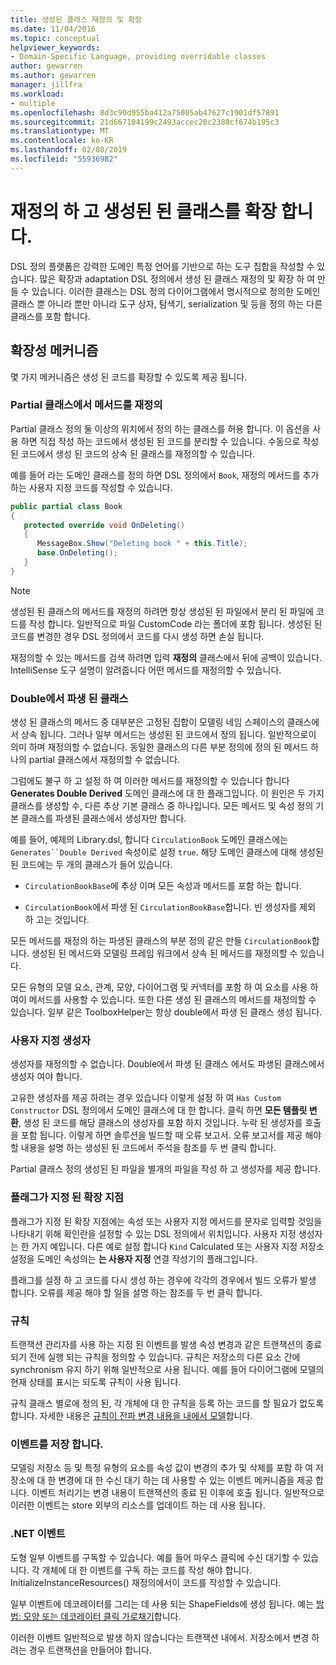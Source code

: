 ```yaml
---
title: 생성된 클래스 재정의 및 확장
ms.date: 11/04/2016
ms.topic: conceptual
helpviewer_keywords:
- Domain-Specific Language, providing overridable classes
author: gewarren
ms.author: gewarren
manager: jillfra
ms.workload:
- multiple
ms.openlocfilehash: 8d3c90d955ba412a75005ab47627c1901df57891
ms.sourcegitcommit: 21d667104199c2493accec20c2388cf674b195c3
ms.translationtype: MT
ms.contentlocale: ko-KR
ms.lasthandoff: 02/08/2019
ms.locfileid: "55936982"
---
```

# <a name="override-and-extend-the-generated-classes"></a>재정의 하 고 생성된 된 클래스를 확장 합니다.

DSL 정의 플랫폼은 강력한 도메인 특정 언어를 기반으로 하는 도구 집합을 작성할 수 있습니다. 많은 확장과 adaptation DSL 정의에서 생성 된 클래스 재정의 및 확장 하 여 만들 수 있습니다. 이러한 클래스는 DSL 정의 다이어그램에서 명시적으로 정의한 도메인 클래스 뿐 아니라 뿐만 아니라 도구 상자, 탐색기, serialization 및 등을 정의 하는 다른 클래스를 포함 합니다.

## <a name="extensibility-mechanisms"></a>확장성 메커니즘

몇 가지 메커니즘은 생성 된 코드를 확장할 수 있도록 제공 됩니다.

### <a name="override-methods-in-a-partial-class"></a>Partial 클래스에서 메서드를 재정의

Partial 클래스 정의 둘 이상의 위치에서 정의 하는 클래스를 허용 합니다. 이 옵션을 사용 하면 직접 작성 하는 코드에서 생성된 된 코드를 분리할 수 있습니다. 수동으로 작성 된 코드에서 생성 된 코드의 상속 된 클래스를 재정의할 수 있습니다.

예를 들어 라는 도메인 클래스를 정의 하면 DSL 정의에서 `Book`, 재정의 메서드를 추가 하는 사용자 지정 코드를 작성할 수 있습니다.

```csharp
public partial class Book
{
   protected override void OnDeleting()
   {
      MessageBox.Show("Deleting book " + this.Title);
      base.OnDeleting();
   }
}
```

> [!NOTE]
> 생성된 된 클래스의 메서드를 재정의 하려면 항상 생성된 된 파일에서 분리 된 파일에 코드를 작성 합니다. 일반적으로 파일 CustomCode 라는 폴더에 포함 됩니다. 생성된 된 코드를 변경한 경우 DSL 정의에서 코드를 다시 생성 하면 손실 됩니다.

재정의할 수 있는 메서드를 검색 하려면 입력 **재정의** 클래스에서 뒤에 공백이 있습니다. IntelliSense 도구 설명이 알려줍니다 어떤 메서드를 재정의할 수 있습니다.

### <a name="double-derived-classes"></a>Double에서 파생 된 클래스

생성 된 클래스의 메서드 중 대부분은 고정된 집합이 모델링 네임 스페이스의 클래스에서 상속 됩니다. 그러나 일부 메서드는 생성된 된 코드에서 정의 됩니다. 일반적으로이 의미 하며 재정의할 수 없습니다. 동일한 클래스의 다른 부분 정의에 정의 된 메서드 하나의 partial 클래스에서 재정의할 수 없습니다.

그럼에도 불구 하 고 설정 하 여 이러한 메서드를 재정의할 수 있습니다 합니다 **Generates Double Derived** 도메인 클래스에 대 한 플래그입니다. 이 원인은 두 가지 클래스를 생성할 수, 다른 추상 기본 클래스 중 하나입니다. 모든 메서드 및 속성 정의 기본 클래스를 파생된 클래스에서 생성자만 합니다.

예를 들어, 예제의 Library.dsl, 합니다 `CirculationBook` 도메인 클래스에는 `Generates``Double Derived` 속성이로 설정 `true`. 해당 도메인 클래스에 대해 생성된 된 코드에는 두 개의 클래스가 들어 있습니다.

-   `CirculationBookBase`에 추상 이며 모든 속성과 메서드를 포함 하는 합니다.

-   `CirculationBook`에서 파생 된 `CirculationBookBase`합니다. 빈 생성자를 제외 하 고는 것입니다.

모든 메서드를 재정의 하는 파생된 클래스의 부분 정의 같은 만들 `CirculationBook`합니다. 생성된 된 메서드와 모델링 프레임 워크에서 상속 된 메서드를 재정의할 수 있습니다.

모든 유형의 모델 요소, 관계, 모양, 다이어그램 및 커넥터를 포함 하 여 요소를 사용 하 여이 메서드를 사용할 수 있습니다. 또한 다른 생성 된 클래스의 메서드를 재정의할 수 있습니다. 일부 같은 ToolboxHelper는 항상 double에서 파생 된 클래스 생성 됩니다.

### <a name="custom-constructors"></a>사용자 지정 생성자

생성자를 재정의할 수 없습니다. Double에서 파생 된 클래스 에서도 파생된 클래스에서 생성자 여야 합니다.

고유한 생성자를 제공 하려는 경우 있습니다 이렇게 설정 하 여 `Has Custom Constructor` DSL 정의에서 도메인 클래스에 대 한 합니다. 클릭 하면 **모든 템플릿 변환**, 생성 된 코드를 해당 클래스의 생성자를 포함 하지 것입니다. 누락 된 생성자를 호출을 포함 됩니다. 이렇게 하면 솔루션을 빌드할 때 오류 보고서. 오류 보고서를 제공 해야 할 내용을 설명 하는 생성된 된 코드에서 주석을 참조를 두 번 클릭 합니다.

Partial 클래스 정의 생성된 된 파일을 별개의 파일을 작성 하 고 생성자를 제공 합니다.

### <a name="flagged-extension-points"></a>플래그가 지정 된 확장 지점

플래그가 지정 된 확장 지점에는 속성 또는 사용자 지정 메서드를 문자로 입력할 것임을 나타내기 위해 확인란을 설정할 수 있는 DSL 정의에서 위치입니다. 사용자 지정 생성자는 한 가지 예입니다. 다른 예로 설정 합니다 `Kind` Calculated 또는 사용자 지정 저장소 설정을 도메인 속성의는 **는 사용자 지정** 연결 작성기의 플래그입니다.

플래그를 설정 하 고 코드를 다시 생성 하는 경우에 각각의 경우에서 빌드 오류가 발생 합니다. 오류를 제공 해야 할 일을 설명 하는 참조를 두 번 클릭 합니다.

### <a name="rules"></a>규칙

트랜잭션 관리자를 사용 하는 지정 된 이벤트를 발생 속성 변경과 같은 트랜잭션의 종료 되기 전에 실행 되는 규칙을 정의할 수 있습니다. 규칙은 저장소의 다른 요소 간에 synchronism 유지 하기 위해 일반적으로 사용 됩니다. 예를 들어 다이어그램에 모델의 현재 상태를 표시는 되도록 규칙이 사용 됩니다.

규칙 클래스 별로에 정의 된, 각 개체에 대 한 규칙을 등록 하는 코드를 할 필요가 없도록 합니다. 자세한 내용은 [규칙이 전파 변경 내용을 내에서 모델](../modeling/rules-propagate-changes-within-the-model.md)합니다.

### <a name="store-events"></a>이벤트를 저장 합니다.

모델링 저장소 등 및 특정 유형의 요소를 속성 값이 변경의 추가 및 삭제를 포함 하 여 저장소에 대 한 변경에 대 한 수신 대기 하는 데 사용할 수 있는 이벤트 메커니즘을 제공 합니다. 이벤트 처리기는 변경 내용이 트랜잭션의 종료 된 이후에 호출 됩니다. 일반적으로 이러한 이벤트는 store 외부의 리소스를 업데이트 하는 데 사용 됩니다.

### <a name="net-events"></a>.NET 이벤트

도형 일부 이벤트를 구독할 수 있습니다. 예를 들어 마우스 클릭에 수신 대기할 수 있습니다. 각 개체에 대 한 이벤트를 구독 하는 코드를 작성 해야 합니다. InitializeInstanceResources() 재정의에서이 코드를 작성할 수 있습니다.

일부 이벤트에 데코레이터를 그리는 데 사용 되는 ShapeFields에 생성 됩니다. 예는 [방법: 모양 또는 데코레이터 클릭 가로채기](../modeling/how-to-intercept-a-click-on-a-shape-or-decorator.md)합니다.

이러한 이벤트 일반적으로 발생 하지 않습니다는 트랜잭션 내에서. 저장소에서 변경 하려는 경우 트랜잭션을 만들어야 합니다.